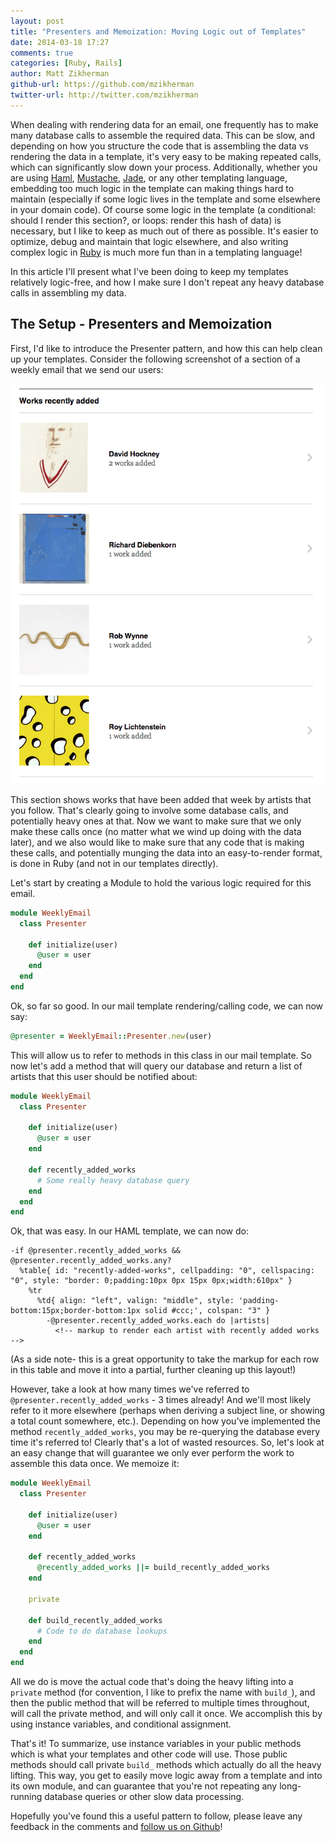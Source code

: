 ```yaml
---
layout: post
title: "Presenters and Memoization: Moving Logic out of Templates"
date: 2014-03-18 17:27
comments: true
categories: [Ruby, Rails]
author: Matt Zikherman
github-url: https://github.com/mzikherman
twitter-url: http://twitter.com/mzikherman
---
```



When dealing with rendering data for an email, one frequently has to make many database calls to assemble the required data. This can be slow, and depending on how you structure the code that is assembling the data vs rendering the data in a template, it's very easy to be making repeated calls, which can significantly slow down your process. Additionally, whether you are using [Haml](http://haml.info/), [Mustache](http://mustache.github.io/), [Jade](http://jade-lang.com/), or any other templating language, embedding too much logic in the template can making things hard to maintain (especially if some logic lives in the template and some elsewhere in your domain code). Of course some logic in the template (a conditional: should I render this section?, or loops: render this hash of data) is necessary, but I like to keep as much out of there as possible. It's easier to optimize, debug and maintain that logic elsewhere, and also writing complex logic in [Ruby](https://www.ruby-lang.org) is much more fun than in a templating language!

In this article I'll present what I've been doing to keep my templates relatively logic-free, and how I make sure I don't repeat any heavy database calls in assembling my data.

<!-- more -->

## The Setup - Presenters and Memoization

First, I'd like to introduce the Presenter pattern, and how this can help clean up your templates. Consider the following screenshot of a section of a weekly email that we send our users:

![Example of Recently Added Works](/images/2014-03-18-presenters-and-memoization-moving-logic-out-of-templates/recently_added.png)

This section shows works that have been added that week by artists that you follow. That's clearly going to involve some database calls, and potentially heavy ones at that. Now we want to make sure that we only make these calls once (no matter what we wind up doing with the data later), and we also would like to make sure that any code that is making these calls, and potentially munging the data into an easy-to-render format, is done in Ruby (and not in our templates directly).

Let's start by creating a Module to hold the various logic required for this email.

``` ruby
module WeeklyEmail
  class Presenter

    def initialize(user)
      @user = user
    end
  end
end
```

Ok, so far so good. In our mail template rendering/calling code, we can now say:

``` ruby
@presenter = WeeklyEmail::Presenter.new(user)
```

This will allow us to refer to methods in this class in our mail template. So now let's add a method that will query our database and return a list of artists that this user should be notified about:

``` ruby
module WeeklyEmail
  class Presenter

    def initialize(user)
      @user = user
    end

    def recently_added_works
      # Some really heavy database query
    end
  end
end
```

Ok, that was easy. In our HAML template, we can now do:

``` haml
-if @presenter.recently_added_works && @presenter.recently_added_works.any?
  %table{ id: "recently-added-works", cellpadding: "0", cellspacing: "0", style: "border: 0;padding:10px 0px 15px 0px;width:610px" }
    %tr
      %td{ align: "left", valign: "middle", style: 'padding-bottom:15px;border-bottom:1px solid #ccc;', colspan: "3" }
        -@presenter.recently_added_works.each do |artists|
          <!-- markup to render each artist with recently added works -->
```

(As a side note- this is a great opportunity to take the markup for each row in this table and move it into a partial, further cleaning up this layout!)

However, take a look at how many times we've referred to ```@presenter.recently_added_works``` - 3 times already! And we'll most likely refer to it more elsewhere (perhaps when deriving a subject line, or showing a total count somewhere, etc.). Depending on how you've implemented the method ```recently_added_works```, you may be re-querying the database every time it's referred to! Clearly that's a lot of wasted resources. So, let's look at an easy change that will guarantee we only ever perform the work to assemble this data once. We memoize it:

``` ruby
module WeeklyEmail
  class Presenter

    def initialize(user)
      @user = user
    end

    def recently_added_works
      @recently_added_works ||= build_recently_added_works
    end

    private

    def build_recently_added_works
      # Code to do database lookups
    end
  end
end
```

All we do is move the actual code that's doing the heavy lifting into a ```private``` method (for convention, I like to prefix the name with ```build_```), and then the public method that will be referred to multiple times throughout, will call the private method, and will only call it once. We accomplish this by using instance variables, and conditional assignment.


That's it! To summarize, use instance variables in your public methods which is what your templates and other code will use. Those public methods should call private ```build_``` methods which actually do all the heavy lifting. This way, you get to easily move logic away from a template and into its own module, and can guarantee that you're not repeating any long-running database queries or other slow data processing.

Hopefully you've found this a useful pattern to follow, please leave any feedback in the comments and [follow us on Github](https://github.com/artsy)!